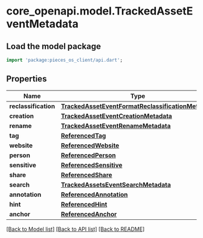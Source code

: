 # core_openapi.model.TrackedAssetEventMetadata

## Load the model package
```dart
import 'package:pieces_os_client/api.dart';
```

## Properties
Name | Type | Description | Notes
------------ | ------------- | ------------- | -------------
**reclassification** | [**TrackedAssetEventFormatReclassificationMetadata**](TrackedAssetEventFormatReclassificationMetadata.md) |  | [optional] 
**creation** | [**TrackedAssetEventCreationMetadata**](TrackedAssetEventCreationMetadata.md) |  | [optional] 
**rename** | [**TrackedAssetEventRenameMetadata**](TrackedAssetEventRenameMetadata.md) |  | [optional] 
**tag** | [**ReferencedTag**](ReferencedTag.md) |  | [optional] 
**website** | [**ReferencedWebsite**](ReferencedWebsite.md) |  | [optional] 
**person** | [**ReferencedPerson**](ReferencedPerson.md) |  | [optional] 
**sensitive** | [**ReferencedSensitive**](ReferencedSensitive.md) |  | [optional] 
**share** | [**ReferencedShare**](ReferencedShare.md) |  | [optional] 
**search** | [**TrackedAssetsEventSearchMetadata**](TrackedAssetsEventSearchMetadata.md) |  | [optional] 
**annotation** | [**ReferencedAnnotation**](ReferencedAnnotation.md) |  | [optional] 
**hint** | [**ReferencedHint**](ReferencedHint.md) |  | [optional] 
**anchor** | [**ReferencedAnchor**](ReferencedAnchor.md) |  | [optional] 

[[Back to Model list]](../README.md#documentation-for-models) [[Back to API list]](../README.md#documentation-for-api-endpoints) [[Back to README]](../README.md)


